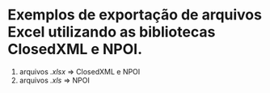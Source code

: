 # Exemplos de exportação de arquivos Excel utilizando as bibliotecas ClosedXML e NPOI.

1. arquivos *.xlsx* =>  ClosedXML e NPOI
2. arquivos *.xls* => NPOI
